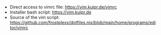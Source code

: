 - Direct access to vimrc file: https://vim.kuipr.de/vimrc
- Installer bash script: https://vim.kuipr.de
- Source of the vim script: https://github.com/frostplexx/dotfiles.nix/blob/main/home/programs/editor/vimrc
